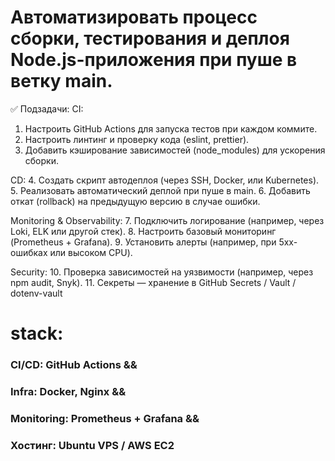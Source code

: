 # Автоматизировать процесс сборки, тестирования и деплоя Node.js-приложения при пуше в ветку main.


✅ Подзадачи:
CI:
1. Настроить GitHub Actions для запуска тестов при каждом коммите.
2. Настроить линтинг и проверку кода (eslint, prettier).
3. Добавить кэширование зависимостей (node_modules) для ускорения сборки.



CD:
4. Создать скрипт автодеплоя (через SSH, Docker, или Kubernetes).
5. Реализовать автоматический деплой при пуше в main.
6. Добавить откат (rollback) на предыдущую версию в случае ошибки.


Monitoring & Observability:
7. Подключить логирование (например, через Loki, ELK или другой стек).
8. Настроить базовый мониторинг (Prometheus + Grafana).
9. Установить алерты (например, при 5xx-ошибках или высоком CPU).



Security:
10. Проверка зависимостей на уязвимости (например, через npm audit, Snyk).
11. Секреты — хранение в GitHub Secrets / Vault / dotenv-vault


# stack:
###  CI/CD: GitHub Actions && 
###  Infra: Docker, Nginx && 
###  Monitoring: Prometheus + Grafana && 
###  Хостинг: Ubuntu VPS / AWS EC2

